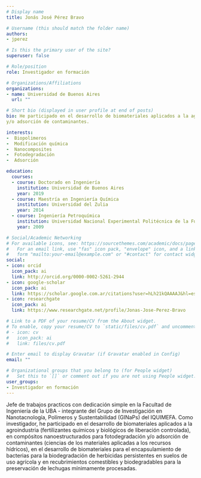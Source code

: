 ```yaml
---
# Display name
title: Jonás José Pérez Bravo

# Username (this should match the folder name)
authors:
- jperez

# Is this the primary user of the site?
superuser: false

# Role/position
role: Investigador en formación

# Organizations/Affiliations
organizations:
- name: Universidad de Buenos Aires
  url: ""

# Short bio (displayed in user profile at end of posts)
bio: He participado en el desarrollo de biomateriales aplicados a la agroindustria, compósitos nanoestructurados para fotodegradación
y/o adsorción de contaminantes.

interests:
-  Biopolimeros
-  Modificación química
-  Nanocomposites
-  Fotodegradación
-  Adsorción

education:
  courses:
  - course: Doctorado en Ingeniería
    institution: Universidad de Buenos Aires
    year: 2019
  - course: Maestría en Ingeniería Química
    institution: Universidad del Zulia
    year: 2014
  - course: Ingeniería Petroquímica
    institution: Universidad Nacional Experimental Politécnica de la Fuerza Armada Nacional 
    year: 2009

# Social/Academic Networking
# For available icons, see: https://sourcethemes.com/academic/docs/page-builder/#icons
#   For an email link, use "fas" icon pack, "envelope" icon, and a link in the
#   form "mailto:your-email@example.com" or "#contact" for contact widget.
social:
- icon: orcid
  icon_pack: ai
  link: http://orcid.org/0000-0002-5261-2944
- icon: google-scholar
  icon_pack: ai
  link: https://scholar.google.com.ar/citations?user=hLh21kQAAAAJ&hl=es
- icon: researchgate
  icon_pack: ai
  link: https://www.researchgate.net/profile/Jonas-Jose-Perez-Bravo

# Link to a PDF of your resume/CV from the About widget.
# To enable, copy your resume/CV to `static/files/cv.pdf` and uncomment the lines below.
# - icon: cv
#   icon_pack: ai
#   link: files/cv.pdf

# Enter email to display Gravatar (if Gravatar enabled in Config)
email: ""

# Organizational groups that you belong to (for People widget)
#   Set this to `[]` or comment out if you are not using People widget.
user_groups:
- Investigador en formación
---
```


Jefe de trabajos practicos con dedicación simple en la Facultad de Ingeniería de la UBA - integrante del Grupo de Investigación en Nanotacnología, Polímeros y Sustentabilidad (GINaPs) del IQUIMEFA. Como investigador, he participado en el desarrollo de biomateriales aplicados a la agroindustria (fertilizantes químicos y biológicos de liberación controlada), en compósitos nanoestructurados para fotodegradación y/o adsorción de contaminantes (ciencias de los materiales aplicadas a los recursos hídricos), en el desarrollo de biomateriales para el encapsulamiento de bacterias para la biodegradación de herbicidas persistentes en suelos de uso agrícola y en recubrimientos comestibles y biodegradables para la preservación de lechugas mínimamente procesadas.
